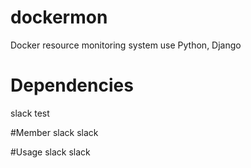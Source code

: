 # dockermon
Docker resource monitoring system use Python, Django

# Dependencies
slack test

#Member
slack slack

#Usage
slack slack
